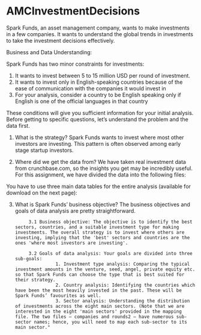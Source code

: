 # AMCInvestmentDecisions
Spark Funds, an asset management company, wants to make investments in a few companies. It wants to understand the global trends in investments to take the investment decisions effectively.

Business and Data Understanding:

Spark Funds has two minor constraints for investments:
1. It wants to invest between 5 to 15 million USD per round of investment.
2. It wants to invest only in English-speaking countries because of the ease of communication with the companies it would invest in
3. For your analysis, consider a country to be English speaking only if English is one of the official languages in that country

These conditions will give you sufficient information for your initial analysis. Before getting to specific questions, let’s understand the problem and the data first. 

1. What is the strategy?
Spark Funds wants to invest where most other investors are investing. This pattern is often observed among early stage startup investors.

2. Where did we get the data from? 
We have taken real investment data from crunchbase.com, so the insights you get may be incredibly useful. For this assignment, we have divided the data into the following files: 

You have to use three main data tables for the entire analysis (available for download on the next page):

3. What is Spark Funds’ business objective?
The business objectives and goals of data analysis are pretty straightforward.

            3.1 Business objective: The objective is to identify the best sectors, countries, and a suitable investment type for making investments. The overall strategy is to invest where others are investing, implying that the 'best' sectors and countries are the ones 'where most investors are investing'.

            3.2 Goals of data analysis: Your goals are divided into three sub-goals:
                      1. Investment type analysis: Comparing the typical investment amounts in the venture, seed, angel, private equity etc. so that Spark Funds can choose the type that is best suited for their strategy.
                      2. Country analysis: Identifying the countries which have been the most heavily invested in the past. These will be Spark Funds’ favourites as well.
                      3. Sector analysis: Understanding the distribution of investments across the eight main sectors. (Note that we are interested in the eight 'main sectors' provided in the mapping file. The two files — companies and rounds2 — have numerous sub-sector names; hence, you will need to map each sub-sector to its main sector."
